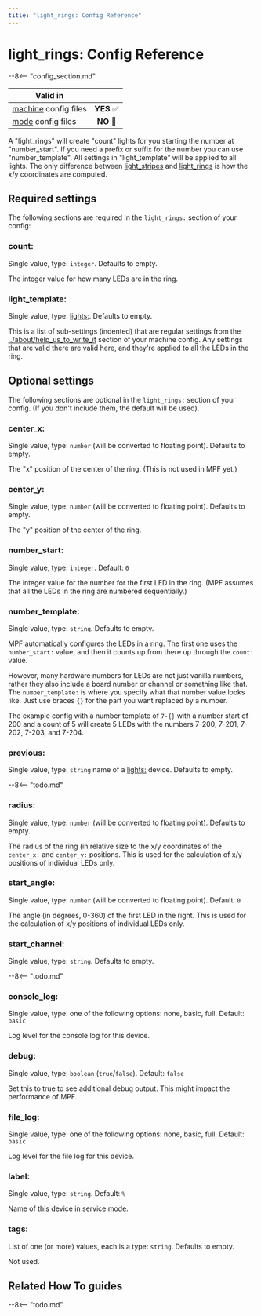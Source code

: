 ```yaml
---
title: "light_rings: Config Reference"
---
```


# light_rings: Config Reference

--8<-- "config_section.md"

| Valid in | |
|-----|:----:|
|[machine](instructions/machine_config.md) config files |**YES** :white_check_mark:|
|[mode](instructions/mode_config.md) config files|**NO** :no_entry_sign:|

A "light_rings" will create "count" lights for you starting the
number at "number_start". If you need a prefix or suffix for the
number you can use "number_template". All settings in
"light_template" will be applied to all lights. The only difference
between [light_stripes](light_stripes.md) and [light_rings](light_rings.md) is how the x/y coordinates are computed.

## Required settings

The following sections are required in the `light_rings:` section of
your config:

### count:

Single value, type: `integer`. Defaults to empty.

The integer value for how many LEDs are in the ring.

### light_template:

Single value, type: [lights:](lights.md).
Defaults to empty.

This is a list of sub-settings (indented) that are regular settings from
the [../about/help_us_to_write_it](lights.md) section of your machine
config. Any settings that are valid there are valid here, and they're
applied to all the LEDs in the ring.

## Optional settings

The following sections are optional in the `light_rings:` section of
your config. (If you don't include them, the default will be used).

### center_x:

Single value, type: `number` (will be converted to floating point).
Defaults to empty.

The "x" position of the center of the ring. (This is not used in MPF
yet.)

### center_y:

Single value, type: `number` (will be converted to floating point).
Defaults to empty.

The "y" position of the center of the ring.

### number_start:

Single value, type: `integer`. Default: `0`

The integer value for the number for the first LED in the ring. (MPF
assumes that all the LEDs in the ring are numbered sequentially.)

### number_template:

Single value, type: `string`. Defaults to empty.

MPF automatically configures the LEDs in a ring. The first one uses the
`number_start:` value, and then it counts up from there up through the
`count:` value.

However, many hardware numbers for LEDs are not just vanilla numbers,
rather they also include a board number or channel or something like
that. The `number_template:` is where you specify what that number value
looks like. Just use braces `{}` for the part you want replaced by a
number.

The example config with a number template of `7-{}` with a number start
of 200 and a count of 5 will create 5 LEDs with the numbers 7-200,
7-201, 7-202, 7-203, and 7-204.

### previous:

Single value, type: `string` name of a [lights:](lights.md) device. Defaults to empty.

--8<-- "todo.md"

### radius:

Single value, type: `number` (will be converted to floating point).
Defaults to empty.

The radius of the ring (in relative size to the x/y coordinates of the
`center_x:` and `center_y:` positions. This is used for the calculation
of x/y positions of individual LEDs only.

### start_angle:

Single value, type: `number` (will be converted to floating point).
Default: `0`

The angle (in degrees, 0-360) of the first LED in the right. This is
used for the calculation of x/y positions of individual LEDs only.

### start_channel:

Single value, type: `string`. Defaults to empty.

--8<-- "todo.md"

### console_log:

Single value, type: one of the following options: none, basic, full.
Default: `basic`

Log level for the console log for this device.

### debug:

Single value, type: `boolean` (`true`/`false`). Default: `false`

Set this to true to see additional debug output. This might impact the
performance of MPF.

### file_log:

Single value, type: one of the following options: none, basic, full.
Default: `basic`

Log level for the file log for this device.

### label:

Single value, type: `string`. Default: `%`

Name of this device in service mode.

### tags:

List of one (or more) values, each is a type: `string`. Defaults to
empty.

Not used.

## Related How To guides

--8<-- "todo.md"
